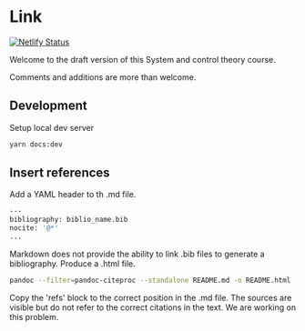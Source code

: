 # Link

[![Netlify Status](https://api.netlify.com/api/v1/badges/a8b083bc-3671-469f-9277-0a904597cc5d/deploy-status)](https://app.netlify.com/sites/keen-leavitt-dde150/deploys)

Welcome to the draft version of this System and control theory course.

Comments and additions are more than welcome.

## Development

Setup local dev server

``` bash
yarn docs:dev
```

## Insert references

Add a YAML header to th .md file.

``` bash
---
bibliography: biblio_name.bib
nocite: '@*'
...
```

Markdown does not provide the ability to link .bib files to generate a bibliography. Produce a .html file. 

``` bash
pandoc --filter=pandoc-citeproc --standalone README.md -o README.html
```

Copy the 'refs' block to the correct position in the .md file. The sources are visible but do not refer to the correct citations in the text. We are working on this problem.